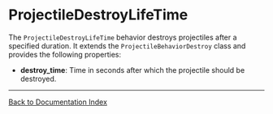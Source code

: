 # ProjectileDestroyLifeTime
The `ProjectileDestroyLifeTime` behavior destroys projectiles after a specified duration. It extends the `ProjectileBehaviorDestroy` class and provides the following properties:
-   **destroy_time**: Time in seconds after which the projectile should be destroyed.
---
[Back to Documentation Index](_sidebar.md)
